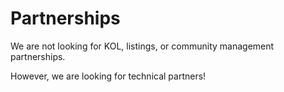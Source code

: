 # Partnerships

We are not looking for KOL, listings, or community management partnerships.

However, we are looking for technical partners!

## 